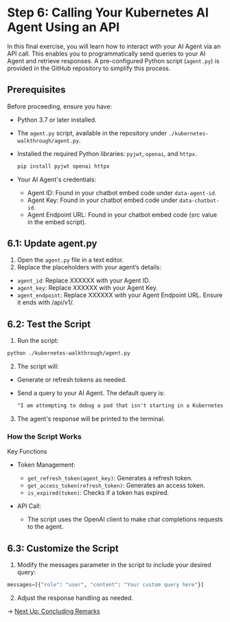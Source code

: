 # Step 6: Calling Your Kubernetes AI Agent Using an API

In this final exercise, you will learn how to interact with your AI Agent via an API call. This enables you to programmatically send queries to your AI Agent and retrieve responses. A pre-configured Python script (`agent.py`) is provided in the GitHub repository to simplify this process.

## Prerequisites

Before proceeding, ensure you have:

- Python 3.7 or later installed.
- The `agent.py` script, available in the repository under `./kubernetes-walkthrough/agent.py`.
- Installed the required Python libraries: `pyjwt`, `openai`, and `httpx`.

  ```bash
  pip install pyjwt openai httpx
  ```

- Your AI Agent's credentials:

  - Agent ID: Found in your chatbot embed code under `data-agent-id`.
  - Agent Key: Found in your chatbot embed code under `data-chatbot-id`.
  - Agent Endpoint URL: Found in your chatbot embed code (src value in the embed script).

## 6.1: Update agent.py

1. Open the `agent.py` file in a text editor.
2. Replace the placeholders with your agent’s details:

  - `agent_id`: Replace XXXXXX with your Agent ID.
  - `agent_key`: Replace XXXXXX with your Agent Key.
  - `agent_endpoint`: Replace XXXXXX with your Agent Endpoint URL. Ensure it ends with /api/v1/.

## 6.2: Test the Script

1. Run the script:

  ```bash
  python ./kubernetes-walkthrough/agent.py
  ```

2. The script will:

  - Generate or refresh tokens as needed.
  - Send a query to your AI Agent. The default query is:

    ```css
    "I am attempting to debug a pod that isn't starting in a Kubernetes cluster. What can I do to debug this?"
    ```

3. The agent's response will be printed to the terminal.

### How the Script Works

Key Functions

- Token Management:

  - `get_refresh_token(agent_key)`: Generates a refresh token.
  - `get_access_token(refresh_token)`: Generates an access token.
  - `is_expired(token)`: Checks if a token has expired.

- API Call:

  - The script uses the OpenAI client to make chat completions requests to the agent.

## 6.3: Customize the Script

1. Modify the messages parameter in the script to include your desired query:

  ```python
  messages=[{"role": "user", "content": "Your custom query here"}]
  ```

2. Adjust the response handling as needed.

→ [Next Up: Concluding Remarks](./FINISH.md)

